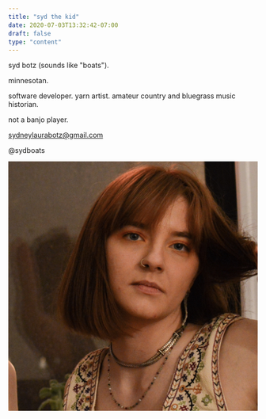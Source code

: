```yaml
---
title: "syd the kid"
date: 2020-07-03T13:32:42-07:00
draft: false
type: "content"
---
```


syd botz (sounds like "boats"). 

minnesotan.

software developer. yarn artist. amateur country and bluegrass music historian. 

not a banjo player.  

sydneylaurabotz@gmail.com

@sydboats

![syd](headshot.jpg)